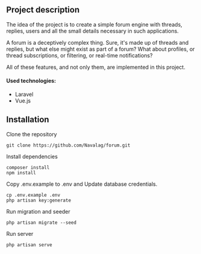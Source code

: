 ## Project description

The idea of the project is to create a simple forum engine with threads, replies, users and all the small details necessary in such applications. 

A forum is a deceptively complex thing. Sure, it's made up of threads and replies, but what else might exist as part of a forum? What about profiles, or thread subscriptions, or filtering, or real-time notifications?

All of these features, and not only them, are implemented in this project. 

#### Used technologies:
- Laravel
- Vue.js
 
## Installation

Clone the repository
```
git clone https://github.com/Navalag/forum.git
```

Install dependencies
```
composer install
npm install
```

Copy .env.example to .env and Update database credentials.
```
cp .env.example .env
php artisan key:generate
```

Run migration and seeder
```
php artisan migrate --seed
```

Run server
```
php artisan serve
```

